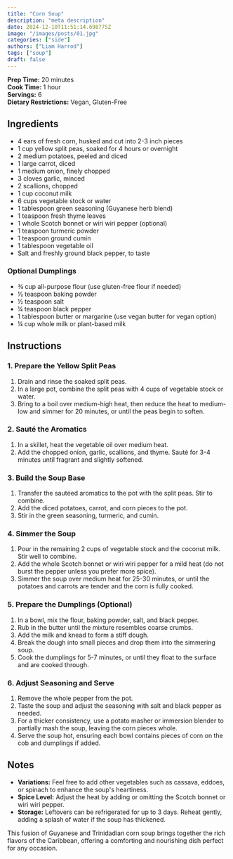 ```yaml
---
title: "Corn Soup"
description: "meta description"
date: 2024-12-10T11:51:14.698775Z
image: "/images/posts/01.jpg"
categories: ["side"]
authors: ["Liam Harrod"]
tags: ["soup"]
draft: false
---
```


**Prep Time:** 20 minutes  
**Cook Time:** 1 hour  
**Servings:** 6  
**Dietary Restrictions:** Vegan, Gluten-Free

## Ingredients

- 4 ears of fresh corn, husked and cut into 2-3 inch pieces
- 1 cup yellow split peas, soaked for 4 hours or overnight
- 2 medium potatoes, peeled and diced
- 1 large carrot, diced
- 1 medium onion, finely chopped
- 3 cloves garlic, minced
- 2 scallions, chopped
- 1 cup coconut milk
- 6 cups vegetable stock or water
- 1 tablespoon green seasoning (Guyanese herb blend)
- 1 teaspoon fresh thyme leaves
- 1 whole Scotch bonnet or wiri wiri pepper (optional)
- 1 teaspoon turmeric powder
- 1 teaspoon ground cumin
- 1 tablespoon vegetable oil
- Salt and freshly ground black pepper, to taste

### Optional Dumplings

- ¾ cup all-purpose flour (use gluten-free flour if needed)
- ½ teaspoon baking powder
- ½ teaspoon salt
- ¼ teaspoon black pepper
- 1 tablespoon butter or margarine (use vegan butter for vegan option)
- ¼ cup whole milk or plant-based milk

## Instructions

### 1. Prepare the Yellow Split Peas

1. Drain and rinse the soaked split peas.
2. In a large pot, combine the split peas with 4 cups of vegetable stock or water.
3. Bring to a boil over medium-high heat, then reduce the heat to medium-low and simmer for 20 minutes, or until the peas begin to soften.

### 2. Sauté the Aromatics

1. In a skillet, heat the vegetable oil over medium heat.
2. Add the chopped onion, garlic, scallions, and thyme. Sauté for 3-4 minutes until fragrant and slightly softened.

### 3. Build the Soup Base

1. Transfer the sautéed aromatics to the pot with the split peas. Stir to combine.
2. Add the diced potatoes, carrot, and corn pieces to the pot.
3. Stir in the green seasoning, turmeric, and cumin.

### 4. Simmer the Soup

1. Pour in the remaining 2 cups of vegetable stock and the coconut milk. Stir well to combine.
2. Add the whole Scotch bonnet or wiri wiri pepper for a mild heat (do not burst the pepper unless you prefer more spice).
3. Simmer the soup over medium heat for 25-30 minutes, or until the potatoes and carrots are tender and the corn is fully cooked.

### 5. Prepare the Dumplings (Optional)

1. In a bowl, mix the flour, baking powder, salt, and black pepper.
2. Rub in the butter until the mixture resembles coarse crumbs.
3. Add the milk and knead to form a stiff dough.
4. Break the dough into small pieces and drop them into the simmering soup.
5. Cook the dumplings for 5-7 minutes, or until they float to the surface and are cooked through.

### 6. Adjust Seasoning and Serve

1. Remove the whole pepper from the pot.
2. Taste the soup and adjust the seasoning with salt and black pepper as needed.
3. For a thicker consistency, use a potato masher or immersion blender to partially mash the soup, leaving the corn pieces whole.
4. Serve the soup hot, ensuring each bowl contains pieces of corn on the cob and dumplings if added.

## Notes

- **Variations:** Feel free to add other vegetables such as cassava, eddoes, or spinach to enhance the soup's heartiness.
- **Spice Level:** Adjust the heat by adding or omitting the Scotch bonnet or wiri wiri pepper.
- **Storage:** Leftovers can be refrigerated for up to 3 days. Reheat gently, adding a splash of water if the soup has thickened.

This fusion of Guyanese and Trinidadian corn soup brings together the rich flavors of the Caribbean, offering a comforting and nourishing dish perfect for any occasion.

